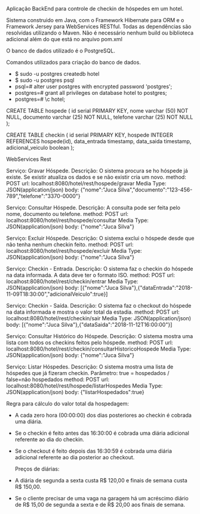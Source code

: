    Aplicação BackEnd para controle de checkin de hóspedes em um hotel.

   Sistema construido em Java, com o Framework Hibernate para ORM e o Framework Jersey para WebServices RESTful.
   Todas as dependências são resolvidas utilizando o Maven.
   Não é necessário nenhum build ou biblioteca adicional além do que está no arquivo pom.xml

   O banco de dados utilizado é o PostgreSQL.

   Comandos utilizados para criação do banco de dados.
- $ sudo -u postgres createdb hotel
- $ sudo -u postgres psql
- psql=# alter user postgres with encrypted password 'postgres';
- postgres=# grant all privileges on database hotel to postgres;
- postgres=# \c hotel;

CREATE TABLE hospede (
   id serial PRIMARY KEY,
   nome varchar (50) NOT NULL,
   documento varchar (25) NOT NULL,
   telefone varchar (25) NOT NULL
);

CREATE TABLE checkin (
    id serial PRIMARY KEY,
    hospede INTEGER REFERENCES hospede(id),
    data_entrada timestamp,
    data_saida timestamp,
    adicional_veiculo boolean
);


WebServices Rest

Serviço: Gravar Hóspede. 
Descrição: O sistema procura se ho hóspede já existe. Se existir atualiza os dados e se não existir cria um novo. 
method: POST 
url: localhost:8080/hotel/rest/hospede/gravar 
Media Type: JSON(application/json) 
body: {"nome":"Juca Silva","documento":"123-456-789","telefone":"3370-0000"} 

   Serviço: Consultar Hóspede.
   Descrição: A consulta pode ser feita pelo nome, documento ou telefone.
   method: POST
   url: localhost:8080/hotel/rest/hospede/consultar
   Media Type: JSON(application/json)
   body: {"nome":"Juca Silva"}

   Serviço: Excluir Hóspede.
   Descrição: O sistema exclui o hóspede desde que não tenha nenhum checkin feito.
   method: POST
   url: localhost:8080/hotel/rest/hospede/excluir
   Media Type: JSON(application/json)
   body: {"nome":"Juca Silva"}

   Serviço: Checkin - Entrada.
   Descrição: O sistema faz o checkin do hóspede na data informada. A data deve ter o formato ISO.
   method: POST
   url: localhost:8080/hotel/rest/checkin/entrar
   Media Type: JSON(application/json)
   body: [{"nome":"Juca Silva"},{"dataEntrada":"2018-11-09T18:30:00","adicionalVeiculo":true}]

   Serviço: Checkin - Saída.
   Descrição: O sistema faz o checkout do hóspede na data informada e mostra o valor total da estadia.
   method: POST
   url: localhost:8080/hotel/rest/checkin/sair
   Media Type: JSON(application/json)
   body: [{"nome":"Juca Silva"},{"dataSaida":"2018-11-12T16:00:00"}]

   Serviço: Consultar Histórico do Hóspede.
   Descrição: O sistema mostra uma lista com todos os checkins feitos pelo hóspede.
   method: POST
   url: localhost:8080/hotel/rest/checkin/consultarHistoricoHospede
   Media Type: JSON(application/json)
   body: {"nome":"Juca Silva"}

   Serviço: Listar Hóspedes.
   Descrição: O sistema mostra uma lista de hóspedes que já fizeram checkin.
   Parâmetro: true = hospedados  /  false=não hospedados
   method: POST
   url: localhost:8080/hotel/rest/hospede/listarHospedes
   Media Type: JSON(application/json)
   body: {"listarHospedados":true}


   Regra para cálculo do valor total da hospedagem:
- A cada zero hora (00:00:00) dos dias posteriores ao checkin é cobrada uma diária.
- Se o checkin é feito antes das 16:30:00 é cobrada uma diária adicional referente ao dia do checkin.
- Se o checkout é feito depois das 16:30:59 é cobrada uma diária adicional referente ao dia posterior ao checkout.


   Preços de diárias:
- A diária de segunda a sexta custa R$ 120,00 e finais de semana custa R$ 150,00.
- Se o cliente precisar de uma vaga na garagem há um acréscimo diário de R$ 15,00 de segunda a sexta e de R$ 20,00 aos finais de semana.

